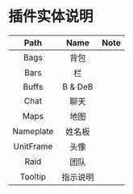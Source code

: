 # 插件实体说明


|Path|Name|Note|
|:-:|:-:|:-:|
|Bags|背包||
|Bars|栏||
|Buffs|B & DeB||
|Chat|聊天||
|Maps|地图||
|Nameplate|姓名板||
|UnitFrame|头像||
|Raid|团队||
|Tooltip|指示说明||
